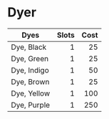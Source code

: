 # Dyer

| Dyes        | Slots | Cost |
| ----------- | ----: | ---: |
| Dye, Black  |     1 |   25 |
| Dye, Green  |     1 |   25 |
| Dye, Indigo |     1 |   50 |
| Dye, Brown  |     1 |   25 |
| Dye, Yellow |     1 |  100 |
| Dye, Purple |     1 |  250 |
